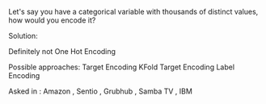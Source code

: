 Let's say you have a categorical variable with thousands of distinct values, how would you encode it?

Solution:

Definitely not One Hot Encoding

Possible approaches:
Target Encoding
KFold Target Encoding
Label Encoding



Asked in : Amazon , Sentio , Grubhub , Samba TV , IBM